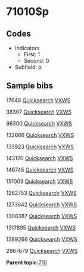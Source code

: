 # 71010$p

## Codes

-   Indicators
    -   First: 1
    -   Second: 0
-   Subfield: p

## Sample bibs

17648 [Quicksearch](https://search.library.yale.edu/catalog/17648) [VXWS](http://prodorbis.library.yale.edu:7014/vxws/GetHoldingsService?bibId=17648)

38307 [Quicksearch](https://search.library.yale.edu/catalog/38307) [VXWS](http://prodorbis.library.yale.edu:7014/vxws/GetHoldingsService?bibId=38307)

96300 [Quicksearch](https://search.library.yale.edu/catalog/96300) [VXWS](http://prodorbis.library.yale.edu:7014/vxws/GetHoldingsService?bibId=96300)

132666 [Quicksearch](https://search.library.yale.edu/catalog/132666) [VXWS](http://prodorbis.library.yale.edu:7014/vxws/GetHoldingsService?bibId=132666)

135923 [Quicksearch](https://search.library.yale.edu/catalog/135923) [VXWS](http://prodorbis.library.yale.edu:7014/vxws/GetHoldingsService?bibId=135923)

143120 [Quicksearch](https://search.library.yale.edu/catalog/143120) [VXWS](http://prodorbis.library.yale.edu:7014/vxws/GetHoldingsService?bibId=143120)

146745 [Quicksearch](https://search.library.yale.edu/catalog/146745) [VXWS](http://prodorbis.library.yale.edu:7014/vxws/GetHoldingsService?bibId=146745)

151003 [Quicksearch](https://search.library.yale.edu/catalog/151003) [VXWS](http://prodorbis.library.yale.edu:7014/vxws/GetHoldingsService?bibId=151003)

1262753 [Quicksearch](https://search.library.yale.edu/catalog/1262753) [VXWS](http://prodorbis.library.yale.edu:7014/vxws/GetHoldingsService?bibId=1262753)

1273642 [Quicksearch](https://search.library.yale.edu/catalog/1273642) [VXWS](http://prodorbis.library.yale.edu:7014/vxws/GetHoldingsService?bibId=1273642)

1308387 [Quicksearch](https://search.library.yale.edu/catalog/1308387) [VXWS](http://prodorbis.library.yale.edu:7014/vxws/GetHoldingsService?bibId=1308387)

1317895 [Quicksearch](https://search.library.yale.edu/catalog/1317895) [VXWS](http://prodorbis.library.yale.edu:7014/vxws/GetHoldingsService?bibId=1317895)

1389266 [Quicksearch](https://search.library.yale.edu/catalog/1389266) [VXWS](http://prodorbis.library.yale.edu:7014/vxws/GetHoldingsService?bibId=1389266)

2967679 [Quicksearch](https://search.library.yale.edu/catalog/2967679) [VXWS](http://prodorbis.library.yale.edu:7014/vxws/GetHoldingsService?bibId=2967679)

**Parent topic:**[710](../../tags/710/710.md)

